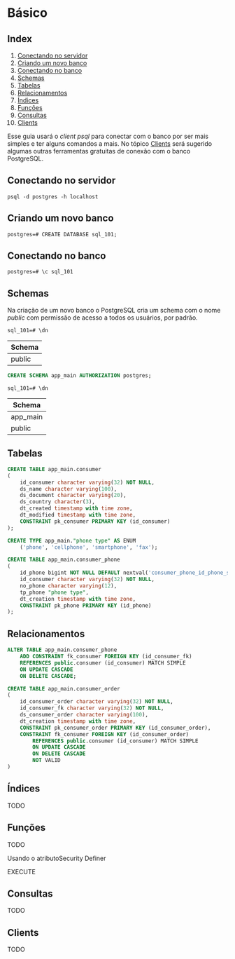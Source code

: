 # Básico

## Index

1. [Conectando no servidor](#conectando-no-servidor)
2. [Criando um novo banco](#criando-um-novo-banco)
3. [Conectando no banco](#conectando-no-banco)
4. [Schemas](#schemas)
4. [Tabelas](#tabelas)
5. [Relacionamentos](#relacionamentos)
6. [Índices](#índices)
7. [Funções](#funções)
7. [Consultas](#consultas)
8. [Clients](#clients)

Esse guia usará o _client_ *psql* para conectar com o banco por ser mais simples e ter alguns comandos a mais. No tópico [Clients](#clients) será sugerido algumas outras ferramentas gratuitas de conexão com o banco PostgreSQL.

## Conectando no servidor

```shell
psql -d postgres -h localhost
```

## Criando um novo banco

```shell
postgres=# CREATE DATABASE sql_101;
```

## Conectando no banco

```shell
postgres=# \c sql_101
```

## Schemas

Na criação de um novo banco o PostgreSQL cria um schema com o nome _public_ com permissão de acesso a todos os usuários, por padrão.

```shell
sql_101=# \dn
```

|Schema|
|------|
|public|

```sql
CREATE SCHEMA app_main AUTHORIZATION postgres;
```

```shell
sql_101=# \dn
```

|Schema  |
|--------|
|app_main|
|public  |

## Tabelas

```sql
CREATE TABLE app_main.consumer
(
    id_consumer character varying(32) NOT NULL,
    ds_name character varying(100),
    ds_document character varying(20),
    ds_country character(3),
    dt_created timestamp with time zone,
    dt_modified timestamp with time zone,
    CONSTRAINT pk_consumer PRIMARY KEY (id_consumer)
);

CREATE TYPE app_main."phone type" AS ENUM
    ('phone', 'cellphone', 'smartphone', 'fax');

CREATE TABLE app_main.consumer_phone
(
    id_phone bigint NOT NULL DEFAULT nextval('consumer_phone_id_phone_seq'::regclass),
    id_consumer character varying(32) NOT NULL,
    no_phone character varying(12),
    tp_phone "phone type",
    dt_creation timestamp with time zone,
    CONSTRAINT pk_phone PRIMARY KEY (id_phone)
);
```

## Relacionamentos

```sql
ALTER TABLE app_main.consumer_phone
    ADD CONSTRAINT fk_consumer FOREIGN KEY (id_consumer_fk)
    REFERENCES public.consumer (id_consumer) MATCH SIMPLE
    ON UPDATE CASCADE
    ON DELETE CASCADE;

CREATE TABLE app_main.consumer_order
(
    id_consumer_order character varying(32) NOT NULL,
    id_consumer_fk character varying(32) NOT NULL,
    ds_consumer_order character varying(100),
    dt_creation timestamp with time zone,
    CONSTRAINT pk_consumer_order PRIMARY KEY (id_consumer_order),
    CONSTRAINT fk_consumer FOREIGN KEY (id_consumer_order)
        REFERENCES public.consumer (id_consumer) MATCH SIMPLE
        ON UPDATE CASCADE
        ON DELETE CASCADE
        NOT VALID
)

```

## Índices

TODO

## Funções

TODO

Usando o atributoSecurity Definer

EXECUTE

## Consultas

TODO

## Clients

TODO